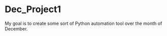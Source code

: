 # Dec_Project1
My goal is to create some sort of Python automation tool over the month of December. 
